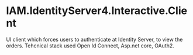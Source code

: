 # IAM.IdentityServer4.Interactive.Client

UI client which forces users to authenticate at Identity Server, to view the orders. 
Tehcnical stack used Open Id Connect, Asp.net core, OAuth2.
